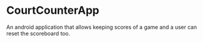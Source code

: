 # CourtCounterApp
An android application that allows keeping scores of a game and a user can reset the scoreboard too.
